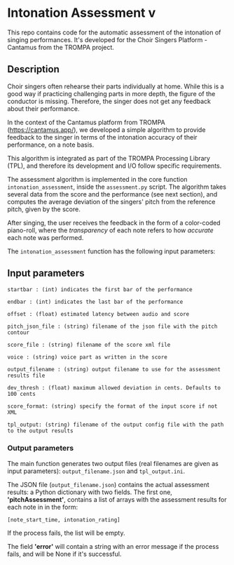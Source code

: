 # Intonation Assessment v

This repo contains code for the automatic assessment of the intonation of singing performances.
It's developed for the Choir Singers Platform - Cantamus from the TROMPA project.

## Description 

Choir singers often rehearse their parts individually at home.
While this is a good way if practicing challenging parts in more depth, the figure of the conductor is missing.
Therefore, the singer does not get any feedback about their performance.

In the context of the Cantamus platform from TROMPA (https://cantamus.app/), we developed a simple algorithm
to provide feedback to the singer in terms of the intonation accuracy of their performance, on a note basis.

This algorithm is integrated as part of the TROMPA Processing Library (TPL), and therefore its development and I/O
follow specific requirements.

The assessment algorithm is implemented in the core function `intonation_assessment`, inside the `assessment.py` script.
The algorithm takes several data from the score and the performance (see next section), and computes the average 
deviation of the singers' pitch from the reference pitch, given by the score.

After singing, the user receives the feedback in the form of a color-coded piano-roll, where the _transparency_ of 
each note refers to how _accurate_ each note was performed.

The `intonation_assessment` function has the following input parameters:

## Input parameters

    startbar : (int) indicates the first bar of the performance

    endbar : (int) indicates the last bar of the performance

    offset : (float) estimated latency between audio and score

    pitch_json_file : (string) filename of the json file with the pitch contour

    score_file : (string) filename of the score xml file

    voice : (string) voice part as written in the score

    output_filename : (string) output filename to use for the assessment results file

    dev_thresh : (float) maximum allowed deviation in cents. Defaults to 100 cents
    
    score_format: (string) specify the format of the input score if not XML
    
    tpl_output: (string) filename of the output config file with the path to the output results


### Output parameters

The main function generates two output files (real filenames are given as input parameters): 
`output_filename.json` and `tpl_output.ini`.

The JSON file (`output_filename.json`) contains the actual assessment results: a Python dictionary with two fields.
The first one, **'pitchAssessment'**, contains a list of arrays with the assessment results for each note in
in the form:
```
[note_start_time, intonation_rating]
```
If the process fails, the list will be empty. 

The field **'error'** will contain a string with an error message if the process fails, and will be None if it's successful.

